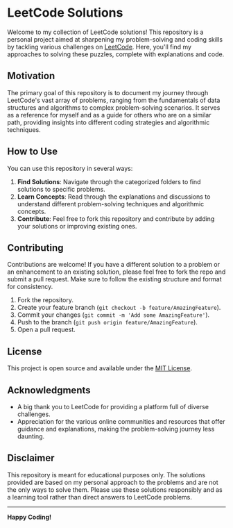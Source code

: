 # LeetCode Solutions

Welcome to my collection of LeetCode solutions! This repository is a personal project aimed at sharpening my problem-solving and coding skills by tackling various challenges on [LeetCode](https://leetcode.com/). Here, you'll find my approaches to solving these puzzles, complete with explanations and code.

## Motivation

The primary goal of this repository is to document my journey through LeetCode's vast array of problems, ranging from the fundamentals of data structures and algorithms to complex problem-solving scenarios. It serves as a reference for myself and as a guide for others who are on a similar path, providing insights into different coding strategies and algorithmic techniques.


## How to Use

You can use this repository in several ways:

1. **Find Solutions**: Navigate through the categorized folders to find solutions to specific problems.
2. **Learn Concepts**: Read through the explanations and discussions to understand different problem-solving techniques and algorithmic concepts.
3. **Contribute**: Feel free to fork this repository and contribute by adding your solutions or improving existing ones.

## Contributing

Contributions are welcome! If you have a different solution to a problem or an enhancement to an existing solution, please feel free to fork the repo and submit a pull request. Make sure to follow the existing structure and format for consistency.

1. Fork the repository.
2. Create your feature branch (`git checkout -b feature/AmazingFeature`).
3. Commit your changes (`git commit -m 'Add some AmazingFeature'`).
4. Push to the branch (`git push origin feature/AmazingFeature`).
5. Open a pull request.

## License

This project is open source and available under the [MIT License](LICENSE).

## Acknowledgments

- A big thank you to LeetCode for providing a platform full of diverse challenges.
- Appreciation for the various online communities and resources that offer guidance and explanations, making the problem-solving journey less daunting.

## Disclaimer

This repository is meant for educational purposes only. The solutions provided are based on my personal approach to the problems and are not the only ways to solve them. Please use these solutions responsibly and as a learning tool rather than direct answers to LeetCode problems.

---
**Happy Coding!**
